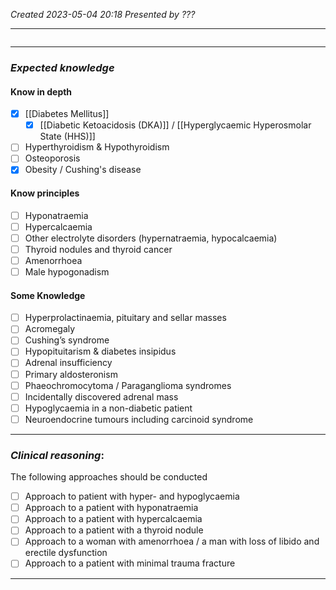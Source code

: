 *Created 2023-05-04 20:18*
*Presented by ???*

---
```toc
```
---

### *Expected knowledge*
#### Know in depth
- [x] [[Diabetes Mellitus]]
	- [x] [[Diabetic Ketoacidosis (DKA)]] / [[Hyperglycaemic Hyperosmolar State (HHS)]]
- [ ] Hyperthyroidism & Hypothyroidism
- [ ] Osteoporosis
- [x] Obesity / Cushing's disease

#### Know principles
- [ ] Hyponatraemia 
- [ ] Hypercalcaemia
- [ ] Other electrolyte disorders (hypernatraemia, hypocalcaemia) 
- [ ] Thyroid nodules and thyroid cancer
- [ ] Amenorrhoea
- [ ] Male hypogonadism

#### Some Knowledge
- [ ] Hyperprolactinaemia, pituitary and sellar masses
- [ ] Acromegaly
- [ ] Cushing’s syndrome
- [ ] Hypopituitarism & diabetes insipidus
- [ ] Adrenal insufficiency
- [ ] Primary aldosteronism
- [ ] Phaeochromocytoma / Paraganglioma syndromes
- [ ] Incidentally discovered adrenal mass
- [ ] Hypoglycaemia in a non-diabetic patient
- [ ] Neuroendocrine tumours including carcinoid syndrome

---

### *Clinical reasoning*:
The following approaches should be conducted
- [ ] Approach to patient with hyper- and hypoglycaemia
- [ ] Approach to a patient with hyponatraemia
- [ ] Approach to a patient with hypercalcaemia
- [ ] Approach to a patient with a thyroid nodule
- [ ] Approach to a woman with amenorrhoea / a man with loss of libido and erectile dysfunction
- [ ] Approach to a patient with minimal trauma fracture

---